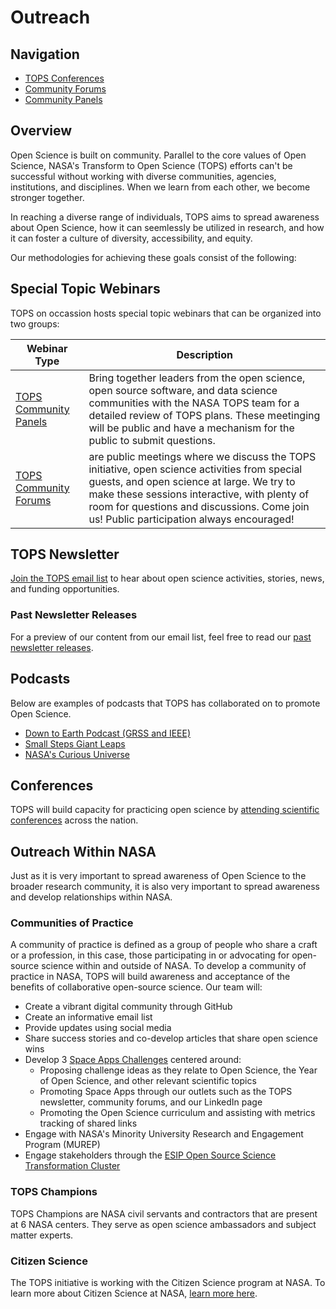 # Outreach

## Navigation
- [TOPS Conferences](./TOPS_Conferences.md)
- [Community Forums](./Community_Forums)
- [Community Panels](./Community_Panels)

## Overview

Open Science is built on community. Parallel to the core values of Open Science, NASA's Transform to Open Science (TOPS) efforts can't be successful without working with diverse communities, agencies, institutions, and disciplines. When we learn from each other, we become stronger together.

In reaching a diverse range of individuals, TOPS aims to spread awareness about Open Science, how it can seemlessly be utilized in research, and how it can foster a culture of diversity, accessibility, and equity.

Our methodologies for achieving these goals consist of the following:

## Special Topic Webinars

TOPS on occassion hosts special topic webinars that can be organized into two groups:

| Webinar Type  | Description |
| ------------- | ----------- |
| [TOPS Community Panels](./Community_Panels) | Bring together leaders from the open science, open source software, and data science communities with the NASA TOPS team for a detailed review of TOPS plans. These meetinging will be public and have a mechanism for the public to submit questions. |
| [TOPS Community Forums](./Community_Forums) | are public meetings where we discuss the TOPS initiative, open science activities from special guests, and open science at large. We try to make these sessions interactive, with plenty of room for questions and discussions. Come join us! Public participation always encouraged! |

## TOPS Newsletter

[Join the TOPS email list](https://nasa.github.io/Transform-to-Open-Science/signup/) to hear about open science activities, stories, news, and funding opportunities.

### Past Newsletter Releases
For a preview of our content from our email list, feel free to read our [past newsletter releases](../TOPS_Newsletter).

## Podcasts
Below are examples of podcasts that TOPS has collaborated on to promote Open Science.

- [Down to Earth Podcast (GRSS and IEEE)](https://www.grss-ieee.org/down-to-earth-podcast/)
- [Small Steps Giant Leaps](https://www.nasa.gov/podcasts/small-steps-giant-leaps/small-steps-giant-leaps-episode-129-accelerating-discoveries-with-open-science/)
- [NASA's Curious Universe](https://www.nasa.gov/podcasts/curious-universe/how-open-science-and-ai-are-advancing-hurricane-research/)

## Conferences

TOPS will build capacity for practicing open science by [attending scientific conferences](./TOPS_Conferences.md) across the nation.

## Outreach Within NASA
Just as it is very important to spread awareness of Open Science to the broader research community, it is also very important to spread awareness and develop relationships within NASA. 

### Communities of Practice
A community of practice is defined as a group of people who share a craft or a profession, in this case, those participating in or advocating for open-source science within and outside of NASA. To develop a community of practice in NASA, TOPS will build awareness and acceptance of the benefits of collaborative open-source science. Our team will:
- Create a vibrant digital community through GitHub
- Create an informative email list
- Provide updates using social media
- Share success stories and co-develop articles that share open science wins
- Develop 3 [Space Apps Challenges](https://www.spaceappschallenge.org) centered around:
  - Proposing challenge ideas as they relate to Open Science, the Year of Open Science, and other relevant scientific topics
  - Promoting Space Apps through our outlets such as the TOPS newsletter, community forums, and our LinkedIn page
  - Promoting the Open Science curriculum and assisting with metrics tracking of shared links
- Engage with NASA's Minority University Research and Engagement Program (MUREP)
- Engage stakeholders through the [ESIP Open Source Science Transformation Cluster](https://wiki.esipfed.org/Open_Science_Cluster)

### TOPS Champions

TOPS Champions are NASA civil servants and contractors that are present at 6 NASA centers. They serve as open science ambassadors and subject matter experts.

### Citizen Science

The TOPS initiative is working with the Citizen Science program at NASA.  To learn more about Citizen Science at NASA, [learn more here](https://science.nasa.gov/citizen-science/).